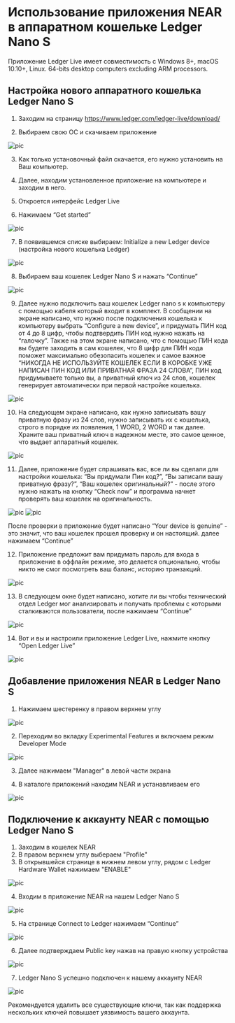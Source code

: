 # Использование приложения NEAR в аппаратном кошельке Ledger Nano S

Приложение Ledger Live имеет совместимость с Windows 8+, macOS 10.10+, Linux. 64-bits desktop computers excluding ARM processors.

## Настройка нового аппаратного кошелька Ledger Nano S
1. Заходим на страницу https://www.ledger.com/ledger-live/download/

2. Выбираем свою ОС и скачиваем приложение

![pic](https://github.com/Viacheslav198/images/blob/master/1.png?raw=false)

3. Как только установочный файл скачается, его нужно установить на Ваш компьютер.

4. Далее, находим установленное приложение на компьютере и заходим в него.

5. Откроется интерфейс Ledger Live

6. Нажимаем “Get started”

![pic](https://github.com/Viacheslav198/images/blob/master/3.png?raw=false)

7. В появившемся списке выбираем:
Initialize a new Ledger device (настройка нового кошелька Ledger)

![pic](https://github.com/Viacheslav198/images/blob/master/4.png?raw=false)

8. Выбираем ваш кошелек Ledger Nano S и нажать “Continue”

![pic](https://github.com/Viacheslav198/images/blob/master/5.png?raw=false)

9. Далее нужно подключить ваш кошелек Ledger nano s к компьютеру с помощью кабеля который входит в комплект. В сообщении на экране написано, что нужно после подключения кошелька к компьютеру выбрать “Configure a new device”, и придумать ПИН код от 4 до 8 цифр, чтобы подтвердить ПИН код нужно нажать на “галочку”. Также на этом экране написано, что с помощью ПИН кода вы будете заходить в сам кошелек, что 8 цифр для ПИН кода поможет максимально обезопасить кошелек и самое важное “НИКОГДА НЕ ИСПОЛЬЗУЙТЕ КОШЕЛЕК ЕСЛИ В КОРОБКЕ УЖЕ НАПИСАН ПИН КОД ИЛИ ПРИВАТНАЯ ФРАЗА 24 СЛОВА”, ПИН код придумываете только вы, а приватный ключ из 24 слов, кошелек генерирует автоматически при первой настройке кошелька.

![pic](https://github.com/Viacheslav198/images/blob/master/6.png?raw=false)

10. На следующем экране написано, как нужно записывать вашу приватную фразу из 24 слов, нужно записывать их с кошелька, строго в порядке их появления, 1 WORD, 2 WORD и так далее. Храните ваш приватный ключ в надежном месте, это самое ценное, что выдает аппаратный кошелек.

![pic](https://github.com/Viacheslav198/images/blob/master/7.png?raw=false)

11. Далее, приложение будет спрашивать вас, все ли вы сделали для настройки кошелька: “Вы придумали Пин код?”, “Вы записали вашу приватную фразу?”, “Ваш кошелек оригинальный?” - после этого нужно нажать на кнопку “Check now” и программа начнет проверять ваш кошелек на оригинальность.

![pic](https://github.com/Viacheslav198/images/blob/master/8.png?raw=false)
![pic](https://github.com/Viacheslav198/images/blob/master/9.png?raw=false)

После проверки в приложение будет написано “Your device is genuine” - это значит, что ваш кошелек прошел проверку и он настоящий. далее нажимаем “Continue”

12. Приложение предложит вам придумать пароль для входа в приложение в оффлайн режиме, это делается опционально, чтобы никто не смог посмотреть ваш баланс, историю транзакций.

![pic](https://github.com/Viacheslav198/images/blob/master/11.png?raw=false)

13. В следующем окне будет написано, хотите ли вы чтобы технический отдел Ledger мог анализировать и получать проблемы с которыми сталкиваются пользователи, после нажимаем “Continue”

![pic](https://github.com/Viacheslav198/images/blob/master/12.png?raw=false)

14. Вот и вы и настроили приложение Ledger Live, нажмите кнопку “Open Ledger Live”

![pic](https://github.com/Viacheslav198/images/blob/master/13.png?raw=false)

## Добавление приложения NEAR в Ledger Nano S

1. Нажимаем шестеренку в правом верхнем углу 

![pic](https://github.com/Viacheslav198/images/blob/master/14.png?raw=false)

2. Переходим во вкладку Experimental Features и включаем режим Developer Mode

![pic](https://github.com/Viacheslav198/images/blob/master/15.png?raw=false)

3. Далее нажимаем "Manager" в левой части экрана

4. В каталоге приложений находим NEAR и устанавливаем его

![pic](https://github.com/Viacheslav198/images/blob/master/16.png?raw=false)

## Подключение к аккаунту NEAR с помощью Ledger Nano S 

1. Заходим в кошелек NEAR
2. В правом верхнем углу выбераем "Profile" 
3. В открывшейся странице в нижнем левом углу, рядом с Ledger Hardware Wallet нажимаем "ENABLE"

![pic](https://github.com/Viacheslav198/images/blob/master/17.png?raw=false)

4. Входим в приложение NEAR на нашем Ledger Nano S 

![pic](https://github.com/Viacheslav198/images/blob/master/19.jpg?raw=false)

5. На странице Connect to Ledger нажимаем “Continue” 

![pic](https://github.com/Viacheslav198/images/blob/master/18.png?raw=false)

6. Далее подтверждаем Public key нажав на правую кнопку устройства

![pic](https://github.com/Viacheslav198/images/blob/master/20.jpg?raw=false)

7. Ledger Nano S  успешно подключен к нашему аккаунту NEAR 

![pic](https://github.com/Viacheslav198/images/blob/master/21.png?raw=false)

Рекомендуется удалить все существующие ключи, так как поддержка нескольких ключей повышает уязвимость вашего аккаунта.
